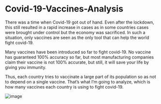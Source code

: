 # Covid-19-Vaccines-Analysis
There was a time when Covid-19 got out of hand. Even after the lockdown, this still resulted in a rapid increase in cases as in some countries cases were brought under control 
but the economy was sacrificed. In such a situation, only vaccines are seen as the only tool that can help the world fight covid-19.

Many vaccines have been introduced so far to fight covid-19. No vaccine has guaranteed 100% accuracy so far, but most manufacturing companies claim their vaccine is not 100% accurate, but still, it will save your life by giving you immunity.

Thus, each country tries to vaccinate a large part of its population so as not to depend on a single vaccine. That’s what I’m going to analyze, which is how many vaccines each country is using to fight covid-19.

![image](https://user-images.githubusercontent.com/81960341/122058262-1064c880-ce09-11eb-9a08-d00f2e5b65c0.png)
